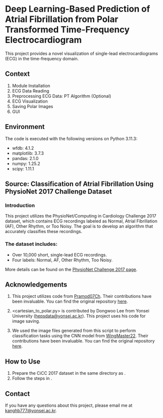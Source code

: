 # Deep Learning-Based Prediction of Atrial Fibrillation from Polar Transformed Time-Frequency Electrocardiogram

This project provides a novel visualization of single-lead electrocardiograms (ECG) in the time-frequency domain.

## Context
1. Module Installation
2. ECG Data Reading
3. Preprocessing ECG Data: PT Algorithm (Optional)
4. ECG Visualization
5. Saving Polar Images
6. GUI

## Environment
The code is executed with the following versions on Python 3.11.3:
- wfdb: 4.1.2
- matplotlib: 3.7.3
- pandas: 2.1.0
- numpy: 1.25.2
- scipy: 1.11.1

## Source: Classification of Atrial Fibrillation Using PhysioNet 2017 Challenge Dataset

### Introduction
This project utilizes the PhysioNet/Computing in Cardiology Challenge 2017 dataset, which contains ECG recordings labeled as Normal, Atrial Fibrillation (AF), Other Rhythm, or Too Noisy. The goal is to develop an algorithm that accurately classifies these recordings.

### The dataset includes:
- Over 10,000 short, single-lead ECG recordings.
- Four labels: Normal, AF, Other Rhythm, Too Noisy.

More details can be found on the [PhysioNet Challenge 2017 page](https://physionet.org/content/challenge-2017/1.0.0/).

## Acknowledgements

1. This project utilizes code from [Pramod07Ch](https://github.com/Pramod07Ch). Their contributions have been invaluable. You can find the original repository [here](https://github.com/Pramod07Ch/Pan-Tompkins-algorithm-python).

2. <cartesian_to_polar.py> is contributed by Dongwoo Lee from Yonsei University (hepsdata@yonsei.ac.kr). This project uses his code for image saving.

3. We used the image files generated from this script to perform classification tasks using the CNN model from [WingMaster22](https://github.com/WingMaster22). Their contributions have been invaluable. You can find the original repository [here](https://github.com/WingMaster22/polar-spectrogram-model).

## How to Use
1. Prepare the CiCC 2017 dataset in the same directory as <Polar Spectrogram Project.ipynb>.
2. Follow the steps in <Polar Spectrogram Project.ipynb>.

## Contact
If you have any questions about this project, please email me at kanghb777@yonsei.ac.kr.
